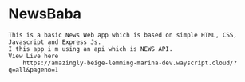 # NewsBaba
	This is a basic News Web app which is based on simple HTML, CSS, Javascript and Express Js.
	I this app i'm using an api which is NEWS API.
	View Live here 
		https://amazingly-beige-lemming-marina-dev.wayscript.cloud/?q=all&pageno=1
	
	
